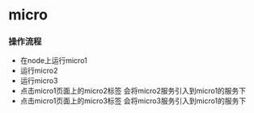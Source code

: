 # micro
<h3>操作流程</h3>
	<ul>
		<li>在node上运行micro1</li>
		<li>运行micro2</li>
		<li>运行micro3</li>
		<li>点击micro1页面上的micro2标签 会将micro2服务引入到micro1的服务下</li>
		<li>点击micro1页面上的micro3标签 会将micro3服务引入到micro1的服务下</li>
	</ul>
